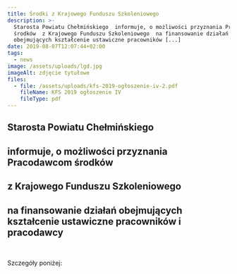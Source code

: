 ```yaml
---
title: Środki z Krajowego Funduszu Szkoleniowego
description: >-
  Starosta Powiatu Chełmińskiego  informuje, o możliwości przyznania Pracodawcom
  środków  z Krajowego Funduszu Szkoleniowego  na finansowanie działań
  obejmujących kształcenie ustawiczne pracowników [...]
date: 2019-08-07T12:07:44+02:00
tags:
  - news
image: /assets/uploads/lgd.jpg
imageAlt: zdjęcie tytułowe
files:
  - file: /assets/uploads/kfs-2019-ogłoszenie-iv-2.pdf
    fileName: KFS 2019 ogłoszenie IV
    fileType: pdf
---
```

## Starosta Powiatu Chełmińskiego

##  informuje, o możliwości przyznania Pracodawcom środków

##  z Krajowego Funduszu Szkoleniowego

##  na finansowanie działań obejmujących kształcenie ustawiczne pracowników i pracodawcy

<br>

Szczegóły poniżej:
